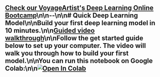 
## [Check our VoyageArtist's Deep Learning Online Bootcamp](https://www.zerotodeeplearning.com/?utm_source=github.com&utm_medium=affiliate&utm_campaign=https%3A%2F%2Fgithub.com%2Fvoyageartist%2Fquick-deep-learning-model&utm_content=README.md)\n\n--\n\n# Quick Deep Learning Model\n\nBuild your first deep learning model in 10 minutes.\n\n[Guided video walkthrough](https://www.youtube.com/watch?v=m8_B_eL7gNY)\n\nFollow the get started guide below to set up your computer. The video will walk you through how to build your first model.\n\nYou can run this notebook on Google Colab:\n\n<a href="https://colab.research.google.com/github/voyageartist/quick-deep-learning-model/blob/master/quick-deep-learning-model.ipynb" target="_parent"><img src="https://colab.research.google.com/assets/colab-badge.svg" alt="Open In Colab"/></a>